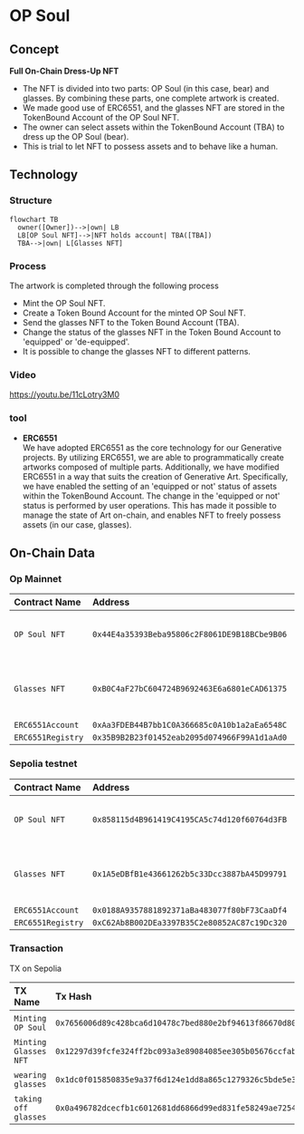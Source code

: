 # OP Soul

## Concept

**Full On-Chain Dress-Up NFT**
- The NFT is divided into two parts: OP Soul (in this case, bear) and glasses. By combining these parts, one complete artwork is created.
- We made good use of ERC6551, and the glasses NFT are stored in the TokenBound Account of the OP Soul NFT.
- The owner can select assets within the TokenBound Account (TBA) to dress up the OP Soul (bear).
- This is trial to let NFT to possess assets and to behave like a human.


## Technology

### Structure

```mermaid
flowchart TB
  owner([Owner])-->|own| LB
  LB[OP Soul NFT]-->|NFT holds account| TBA([TBA])
  TBA-->|own| L[Glasses NFT]
```

### Process

The artwork is completed through the following process
- Mint the OP Soul NFT.
- Create a Token Bound Account for the minted OP Soul NFT.
- Send the glasses NFT to the Token Bound Account (TBA).
- Change the status of the glasses NFT in the Token Bound Account to 'equipped' or 'de-equipped'.
- It is possible to change the glasses NFT to different patterns.

### Video

https://youtu.be/11cLotry3M0

### tool

- **ERC6551** <br />
We have adopted ERC6551 as the core technology for our Generative projects. By utilizing ERC6551, we are able to programmatically create artworks composed of multiple parts. Additionally, we have modified ERC6551 in a way that suits the creation of Generative Art. Specifically, we have enabled the setting of an 'equipped or not' status of assets within the TokenBound Account. The change in the 'equipped or not' status is performed by user operations. This has made it possible to manage the state of Art on-chain, and enables NFT to freely possess assets (in our case, glasses).


##  On-Chain Data

### Op Mainnet

| Contract Name     | Address                                      | Note                         |
| :---------------- | :------------------------------------------- | :--------------------------- |
| `OP Soul NFT`     | `0x44E4a35393Beba95806c2F8061DE9B18BCbe9B06` | Main NFT (bear image)        |
| `Glasses NFT`     | `0xB0C4aF27bC604724B9692463E6a6801eCAD61375` | TBA of OP Soul NFT owns      |
| `ERC6551Account`  | `0xAa3FDEB44B7bb1C0A366685c0A10b1a2aEa6548C` |                              |
| `ERC6551Registry` | `0x35B9B2B23f01452eab2095d074966F99A1d1aAd0` |                              |

### Sepolia testnet

| Contract Name     | Address                                      | Note                         |
| :---------------- | :------------------------------------------- | :--------------------------- |
| `OP Soul NFT`     | `0x858115d4B961419C4195CA5c74d120f60764d3FB` | Main NFT (bear image)        |
| `Glasses NFT`     | `0x1A5eDBfB1e43661262b5c33Dcc3887bA45D99791` | TBA of OP Soul NFT owns      |
| `ERC6551Account`  | `0x0188A9357881892371aBa483077f80bF73CaaDf4` |                              |
| `ERC6551Registry` | `0xC62Ab8B002DEa3397B35C2e80852AC87c19Dc320` |                              |

### Transaction

TX on Sepolia

| TX Name                 | Tx Hash                                                              | Note                                               |
| :---------------------- | :------------------------------------------------------------------- | :------------------------------------------------- |
| `Minting OP Soul`       | `0x7656006d89c428bca6d10478c7bed880e2bf94613f86670d8046d9a97a46c7fc` | Mint OP Soul NFT    　        　　　　　　　　　　　　　|
| `Minting Glasses NFT`   | `0x12297d39fcfe324ff2bc093a3e89084085ee305b05676ccfabd7b022b970fce6` | Mint glasses NFT to TBA of OP Soul NFT      　　　　|
| `wearing glasses`       | `0x1dc0f015850835e9a37f6d124e1dd8a865c1279326c5bde5e36c0b2c54fb157f` | metadata of OP Soul NFT changed programmatically   |
| `taking off glasses`    | `0x0a496782dcecfb1c6012681dd6866d99ed831fe58249ae7254dea10421179ce2` | metadata of OP Soul NFT changed programmatically   |
